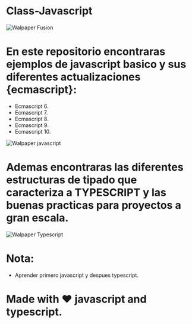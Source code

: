 # Class-Javascript

![Walpaper Fusion](https://www.filepicker.io/api/file/19uUx4kDS7ecP6YDadXg)


# En este repositorio encontraras ejemplos de javascript basico y sus diferentes actualizaciones {ecmascript}:

- Ecmascript 6.
- Ecmascript 7.
- Ecmascript 8.
- Ecmascript 9.
- Ecmascript 10.


![Walpaper javascript](https://www.wallpapertip.com/wmimgs/83-838195_javascript-javascript-hd.png)

# Ademas encontraras las diferentes estructuras de tipado que caracteriza a TYPESCRIPT y las buenas practicas para proyectos a gran escala.

![Walpaper Typescript](https://midu.dev/images/wallpapers/typescript-small-4k-wallpaper.png)

# Nota:

- Aprender primero javascript y despues typescript.


# Made with ❤️ javascript  and typescript.


